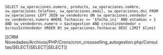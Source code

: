 `SELECT sw_operaciones.numero, producto, sw_operaciones.nombre, sw_operaciones.telefono, sw_operaciones.email, sw_operaciones.dni FROM sw_operaciones LEFT JOIN sw_vendedores ON sw_operaciones.vendedor = sw_vendedores.numero WHERE fechaucac <= '$fecha_ini' AND estadoac = 1 AND sw_vendedores.numero = $autogestion AND crossSinVendedor = $crossSinVendedor ORDER BY sw_operaciones.fechaucac DESC LIMIT $limit`

[[CRM Novedades/Archivos/PHP/Crons/cron_crossselling_autogestion.php/Consultas/SELECT/SELECT|SELECT]]